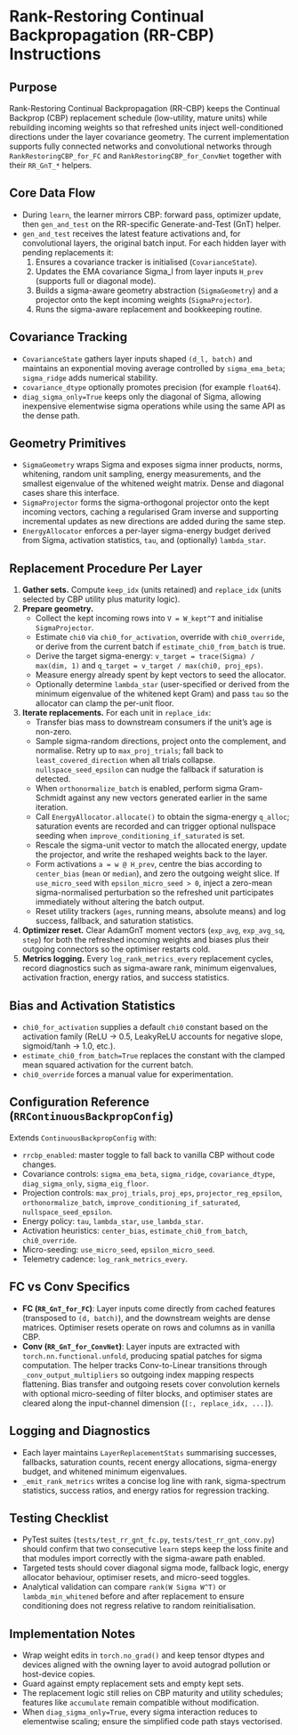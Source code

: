 # Rank-Restoring Continual Backpropagation (RR-CBP) Instructions

## Purpose
Rank-Restoring Continual Backpropagation (RR-CBP) keeps the Continual Backprop (CBP) replacement schedule (low-utility, mature units) while rebuilding incoming weights so that refreshed units inject well-conditioned directions under the layer covariance geometry. The current implementation supports fully connected networks and convolutional networks through `RankRestoringCBP_for_FC` and `RankRestoringCBP_for_ConvNet` together with their `RR_GnT_*` helpers.

## Core Data Flow
- During `learn`, the learner mirrors CBP: forward pass, optimizer update, then `gen_and_test` on the RR-specific Generate-and-Test (GnT) helper.
- `gen_and_test` receives the latest feature activations and, for convolutional layers, the original batch input. For each hidden layer with pending replacements it:
  1. Ensures a covariance tracker is initialised (`CovarianceState`).
  2. Updates the EMA covariance Sigma_l from layer inputs `H_prev` (supports full or diagonal mode).
  3. Builds a sigma-aware geometry abstraction (`SigmaGeometry`) and a projector onto the kept incoming weights (`SigmaProjector`).
  4. Runs the sigma-aware replacement and bookkeeping routine.

## Covariance Tracking
- `CovarianceState` gathers layer inputs shaped `(d_l, batch)` and maintains an exponential moving average controlled by `sigma_ema_beta`; `sigma_ridge` adds numerical stability.
- `covariance_dtype` optionally promotes precision (for example `float64`).
- `diag_sigma_only=True` keeps only the diagonal of Sigma, allowing inexpensive elementwise sigma operations while using the same API as the dense path.

## Geometry Primitives
- `SigmaGeometry` wraps Sigma and exposes sigma inner products, norms, whitening, random unit sampling, energy measurements, and the smallest eigenvalue of the whitened weight matrix. Dense and diagonal cases share this interface.
- `SigmaProjector` forms the sigma-orthogonal projector onto the kept incoming vectors, caching a regularised Gram inverse and supporting incremental updates as new directions are added during the same step.
- `EnergyAllocator` enforces a per-layer sigma-energy budget derived from Sigma, activation statistics, `tau`, and (optionally) `lambda_star`.

## Replacement Procedure Per Layer
1. **Gather sets.** Compute `keep_idx` (units retained) and `replace_idx` (units selected by CBP utility plus maturity logic).
2. **Prepare geometry.**
   - Collect the kept incoming rows into `V = W_kept^T` and initialise `SigmaProjector`.
   - Estimate `chi0` via `chi0_for_activation`, override with `chi0_override`, or derive from the current batch if `estimate_chi0_from_batch` is true.
   - Derive the target sigma-energy: `v_target = trace(Sigma) / max(dim, 1)` and `q_target = v_target / max(chi0, proj_eps)`.
   - Measure energy already spent by kept vectors to seed the allocator.
   - Optionally determine `lambda_star` (user-specified or derived from the minimum eigenvalue of the whitened kept Gram) and pass `tau` so the allocator can clamp the per-unit floor.
3. **Iterate replacements.** For each unit in `replace_idx`:
   - Transfer bias mass to downstream consumers if the unit’s age is non-zero.
   - Sample sigma-random directions, project onto the complement, and normalise. Retry up to `max_proj_trials`; fall back to `least_covered_direction` when all trials collapse. `nullspace_seed_epsilon` can nudge the fallback if saturation is detected.
   - When `orthonormalize_batch` is enabled, perform sigma Gram-Schmidt against any new vectors generated earlier in the same iteration.
   - Call `EnergyAllocator.allocate()` to obtain the sigma-energy `q_alloc`; saturation events are recorded and can trigger optional nullspace seeding when `improve_conditioning_if_saturated` is set.
   - Rescale the sigma-unit vector to match the allocated energy, update the projector, and write the reshaped weights back to the layer.
   - Form activations `a = w @ H_prev`, centre the bias according to `center_bias` (`mean` or `median`), and zero the outgoing weight slice. If `use_micro_seed` with `epsilon_micro_seed > 0`, inject a zero-mean sigma-normalised perturbation so the refreshed unit participates immediately without altering the batch output.
   - Reset utility trackers (`ages`, running means, absolute means) and log success, fallback, and saturation statistics.
4. **Optimizer reset.** Clear AdamGnT moment vectors (`exp_avg`, `exp_avg_sq`, `step`) for both the refreshed incoming weights and biases plus their outgoing connectors so the optimiser restarts cold.
5. **Metrics logging.** Every `log_rank_metrics_every` replacement cycles, record diagnostics such as sigma-aware rank, minimum eigenvalues, activation fraction, energy ratios, and success statistics.

## Bias and Activation Statistics
- `chi0_for_activation` supplies a default `chi0` constant based on the activation family (ReLU → 0.5, LeakyReLU accounts for negative slope, sigmoid/tanh → 1.0, etc.).
- `estimate_chi0_from_batch=True` replaces the constant with the clamped mean squared activation for the current batch.
- `chi0_override` forces a manual value for experimentation.

## Configuration Reference (`RRContinuousBackpropConfig`)
Extends `ContinuousBackpropConfig` with:
- `rrcbp_enabled`: master toggle to fall back to vanilla CBP without code changes.
- Covariance controls: `sigma_ema_beta`, `sigma_ridge`, `covariance_dtype`, `diag_sigma_only`, `sigma_eig_floor`.
- Projection controls: `max_proj_trials`, `proj_eps`, `projector_reg_epsilon`, `orthonormalize_batch`, `improve_conditioning_if_saturated`, `nullspace_seed_epsilon`.
- Energy policy: `tau`, `lambda_star`, `use_lambda_star`.
- Activation heuristics: `center_bias`, `estimate_chi0_from_batch`, `chi0_override`.
- Micro-seeding: `use_micro_seed`, `epsilon_micro_seed`.
- Telemetry cadence: `log_rank_metrics_every`.

## FC vs Conv Specifics
- **FC (`RR_GnT_for_FC`)**: Layer inputs come directly from cached features (transposed to `(d, batch)`), and the downstream weights are dense matrices. Optimiser resets operate on rows and columns as in vanilla CBP.
- **Conv (`RR_GnT_for_ConvNet`)**: Layer inputs are extracted with `torch.nn.functional.unfold`, producing spatial patches for sigma computation. The helper tracks Conv-to-Linear transitions through `_conv_output_multipliers` so outgoing index mapping respects flattening. Bias transfer and outgoing resets cover convolution kernels with optional micro-seeding of filter blocks, and optimiser states are cleared along the input-channel dimension (`[:, replace_idx, ...]`).

## Logging and Diagnostics
- Each layer maintains `LayerReplacementStats` summarising successes, fallbacks, saturation counts, recent energy allocations, sigma-energy budget, and whitened minimum eigenvalues.
- `_emit_rank_metrics` writes a concise log line with rank, sigma-spectrum statistics, success ratios, and energy ratios for regression tracking.

## Testing Checklist
- PyTest suites (`tests/test_rr_gnt_fc.py`, `tests/test_rr_gnt_conv.py`) should confirm that two consecutive `learn` steps keep the loss finite and that modules import correctly with the sigma-aware path enabled.
- Targeted tests should cover diagonal sigma mode, fallback logic, energy allocator behaviour, optimiser resets, and micro-seed toggles.
- Analytical validation can compare `rank(W Sigma W^T)` or `lambda_min_whitened` before and after replacement to ensure conditioning does not regress relative to random reinitialisation.

## Implementation Notes
- Wrap weight edits in `torch.no_grad()` and keep tensor dtypes and devices aligned with the owning layer to avoid autograd pollution or host-device copies.
- Guard against empty replacement sets and empty kept sets.
- The replacement logic still relies on CBP maturity and utility schedules; features like `accumulate` remain compatible without modification.
- When `diag_sigma_only=True`, every sigma interaction reduces to elementwise scaling; ensure the simplified code path stays vectorised.
